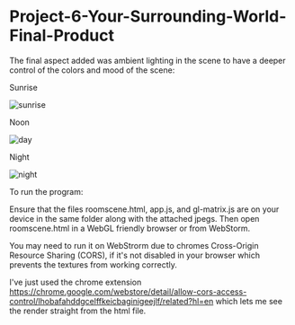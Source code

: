 # Project-6-Your-Surrounding-World-Final-Product

The final aspect added was ambient lighting in the scene to have a deeper control of the colors and mood of the scene:

Sunrise

![sunrise](https://user-images.githubusercontent.com/85852238/180950156-059432fb-49bc-48a7-bde4-b52e9c71c02e.jpg)

Noon

![day](https://user-images.githubusercontent.com/85852238/180950189-1d4de2af-31a9-40c4-a737-d8f4d293d1fb.jpg)

Night

![night](https://user-images.githubusercontent.com/85852238/180950220-541dc86a-b1fc-486b-a1b3-96b4d3454e67.jpg)

To run the program:

Ensure that the files roomscene.html, app.js, and gl-matrix.js are on your device in the same folder along with the attached jpegs. Then open roomscene.html in a WebGL friendly browser or from WebStorm.

You may need to run it on WebStrorm due to chromes Cross-Origin Resource Sharing (CORS), if it's not disabled in your browser which prevents the textures from working correctly.

I've just used the chrome extension https://chrome.google.com/webstore/detail/allow-cors-access-control/lhobafahddgcelffkeicbaginigeejlf/related?hl=en which lets me see the render straight from the html file.
